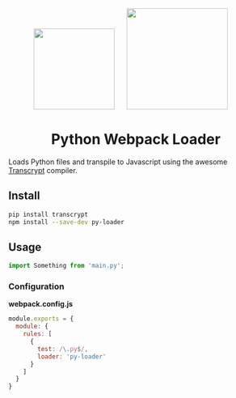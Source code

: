 
<div align="center">
  <img width="160" height="160"
    src="https://cdn.worldvectorlogo.com/logos/python-5.svg">
  <a href="https://github.com/webpack/webpack">
    <img width="200" height="200" hspace="20"
      src="https://webpack.js.org/assets/icon-square-big.svg">
  </a>
  <h1>Python Webpack Loader</h1>
</div>

Loads Python files and transpile to Javascript using the awesome <a href="http://www.transcrypt.org/">Transcrypt</a> compiler.


<h2>Install</h2>

```bash
pip install transcrypt
npm install --save-dev py-loader
```

<h2>Usage</h2>

```js
import Something from 'main.py';
```

### Configuration


**webpack.config.js**
```js
module.exports = {
  module: {
    rules: [
      {
        test: /\.py$/,
        loader: 'py-loader'
      }
    ]
  }
}
```

